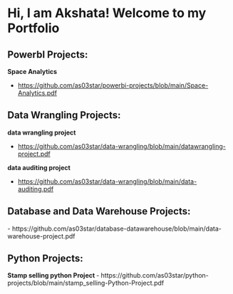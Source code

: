 <h1>Hi, I am Akshata! Welcome to my Portfolio <br/>

<h2> PowerbI Projects:</h2>

 <b>Space Analytics</b>
  - https://github.com/as03star/powerbi-projects/blob/main/Space-Analytics.pdf
 
<h2> Data Wrangling Projects:</h2>

 <b> data wrangling project </b>
  - https://github.com/as03star/data-wrangling/blob/main/datawrangling-project.pdf

  <b> data auditing project </b>
  - https://github.com/as03star/data-wrangling/blob/main/data-auditing.pdf

<h2> Database and Data Warehouse Projects: </h2>
  - https://github.com/as03star/database-datawarehouse/blob/main/data-warehouse-project.pdf


<h2> Python Projects: </h2>
   <b>Stamp selling python Project </b>
   - https://github.com/as03star/python-projects/blob/main/stamp_selling-Python-Project.pdf
